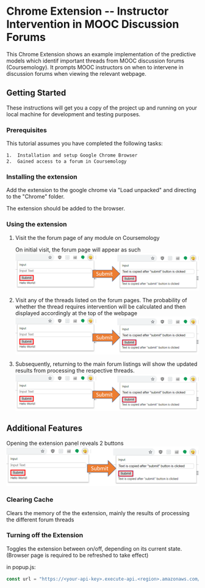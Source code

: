 # Chrome Extension -- Instructor Intervention in MOOC Discussion Forums

This Chrome Extension shows an example implementation of the predictive models which identif important threads from MOOC discussion forums (Coursemology). It prompts MOOC instructors on when to intervene in discussion forums when viewing the relevant webpage.

## Getting Started

These instructions will get you a copy of the project up and running on your local machine for development and testing purposes.

### Prerequisites

This tutorial assumes you have completed the following tasks:

```
1.  Installation and setup Google Chrome Browser
2.  Gained access to a forum in Coursemology
```

### Installing the extension

Add the extension to the google chrome via "Load unpacked" and directing to the "Chrome" folder.

The extension should be added to the browser.

### Using the extension

1. Visit the the forum page of any module on Coursemology
   
     On initial visit, the forum page will appear as such
     ![picture](./Chrome/screenshots/pict3.png)

2. Visit any of the threads listed on the forum pages. The probability of whether the thread requires intervention will be calculated and then displayed accordingly at the top of the webpage
     ![picture](./Chrome/screenshots/pict3.png)

3. Subsequently, returning to the main forum listings will show the updated results from processing the respective threads.
      ![picture](./Chrome/screenshots/pict3.png)
      

## Additional Features

Opening the extension panel reveals 2 buttons
![picture](./Chrome/screenshots/pict3.png)

### Clearing Cache

Clears the memory of the the extension, mainly the results of processing the different forum threads


### Turning off the Extension

Toggles the extension between on/off, depending on its current state. (Browser page is required to be refreshed to take effect)



in popup.js:
```javascript
const url = "https://<your-api-key>.execute-api.<region>.amazonaws.com/<deployment-stage>/<function-path>";
```

